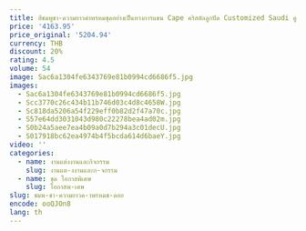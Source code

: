 ```yaml
---
title: สีชมพูชา-ความยาวคําพรหมชุดอย่างเป็นทางการแขน Cape คริสตัลลูกปัด Customized Saudi ดูไบชุดราตรีชุดราตรีชุด
price: '4163.95'
price_original: '5204.94'
currency: THB
discount: 20%
rating: 4.5
volume: 54
image: Sac6a1304fe6343769e81b0994cd6686f5.jpg
images:
  - Sac6a1304fe6343769e81b0994cd6686f5.jpg
  - Scc3770c26c434b11b746d03c4d8c4658W.jpg
  - Sc818da5206a54f229eff0b82d2f47a70c.jpg
  - S57e64dd3031043d980c22278bea4ad02m.jpg
  - S0b24a5aee7ea4b09a0d7b294a3c01decU.jpg
  - S017918bc62ea4974b4f5bcda614d6baeY.jpg
video: ''
categories:
  - name: งานแต่งงานและกิจกรรม
    slug: งานแต-งงานและก-จกรรม
  - name: ชุด โอกาสพิเศษ
    slug: โอกาสพ-เศษ
slug: ชมพ-ชา-ความยาวค-าพรหมช-ดอย
encode: ooQJOn8
lang: th
---
```

  